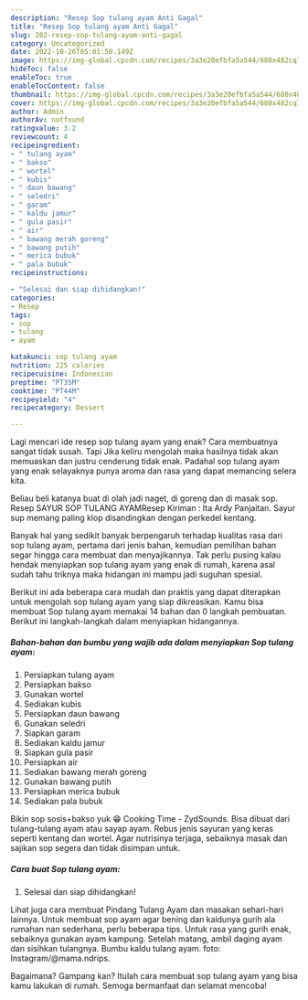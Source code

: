 ```yaml
---
description: "Resep Sop tulang ayam Anti Gagal"
title: "Resep Sop tulang ayam Anti Gagal"
slug: 202-resep-sop-tulang-ayam-anti-gagal
category: Uncategorized
date: 2022-10-26T05:01:50.149Z
image: https://img-global.cpcdn.com/recipes/3a3e20efbfa5a544/680x482cq70/sop-tulang-ayam-foto-resep-utama.jpg
hideToc: false
enableToc: true
enableTocContent: false
thumbnail: https://img-global.cpcdn.com/recipes/3a3e20efbfa5a544/680x482cq70/sop-tulang-ayam-foto-resep-utama.jpg
cover: https://img-global.cpcdn.com/recipes/3a3e20efbfa5a544/680x482cq70/sop-tulang-ayam-foto-resep-utama.jpg
author: Admin
authorAv: notfound
ratingvalue: 3.2
reviewcount: 4
recipeingredient:
- " tulang ayam"
- " bakso"
- " wortel"
- " kubis"
- " daun bawang"
- " seledri"
- " garam"
- " kaldu jamur"
- " gula pasir"
- " air"
- " bawang merah goreng"
- " bawang putih"
- " merica bubuk"
- " pala bubuk"
recipeinstructions:

- "Selesai dan siap dihidangkan!"
categories:
- Resep
tags:
- sop
- tulang
- ayam

katakunci: sop tulang ayam 
nutrition: 225 calories
recipecuisine: Indonesian
preptime: "PT35M"
cooktime: "PT44M"
recipeyield: "4"
recipecategory: Dessert

---
```



Lagi mencari ide resep sop tulang ayam yang enak? Cara membuatnya sangat tidak susah. Tapi Jika keliru mengolah maka hasilnya tidak akan memuaskan dan justru cenderung tidak enak. Padahal sop tulang ayam yang enak selayaknya punya aroma dan rasa yang dapat memancing selera kita.


Beliau beli katanya buat di olah jadi naget, di goreng dan di masak sop. Resep SAYUR SOP TULANG AYAMResep Kiriman : Ita Ardy Panjaitan. Sayur sup memang paling klop disandingkan dengan perkedel kentang.

Banyak hal yang sedikit banyak berpengaruh terhadap kualitas rasa dari sop tulang ayam, pertama dari jenis bahan, kemudian pemilihan bahan segar hingga cara membuat dan menyajikannya. Tak perlu pusing kalau hendak menyiapkan sop tulang ayam yang enak di rumah, karena asal sudah tahu triknya maka hidangan ini mampu jadi suguhan spesial.


Berikut ini ada beberapa cara mudah dan praktis yang dapat diterapkan untuk mengolah sop tulang ayam yang siap dikreasikan. Kamu bisa membuat Sop tulang ayam memakai 14 bahan dan 0 langkah pembuatan. Berikut ini langkah-langkah dalam menyiapkan hidangannya.

<!--inarticleads1-->

##### Bahan-bahan dan bumbu yang wajib ada dalam menyiapkan Sop tulang ayam:

1. Persiapkan  tulang ayam
1. Persiapkan  bakso
1. Gunakan  wortel
1. Sediakan  kubis
1. Persiapkan  daun bawang
1. Gunakan  seledri
1. Siapkan  garam
1. Sediakan  kaldu jamur
1. Siapkan  gula pasir
1. Persiapkan  air
1. Sediakan  bawang merah goreng
1. Gunakan  bawang putih
1. Persiapkan  merica bubuk
1. Sediakan  pala bubuk


Bikin sop sosis+bakso yuk 😁 Cooking Time - ZydSounds. Bisa dibuat dari tulang-tulang ayam atau sayap ayam. Rebus jenis sayuran yang keras seperti kentang dan wortel. Agar nutrisinya terjaga, sebaiknya masak dan sajikan sop segera dan tidak disimpan untuk. 

<!--inarticleads2-->

##### Cara buat Sop tulang ayam:


1. Selesai dan siap dihidangkan!

Lihat juga cara membuat Pindang Tulang Ayam dan masakan sehari-hari lainnya. Untuk membuat sop ayam agar bening dan kaldunya gurih ala rumahan nan sederhana, perlu beberapa tips. Untuk rasa yang gurih enak, sebaiknya gunakan ayam kampung. Setelah matang, ambil daging ayam dan sisihkan tulangnya. Bumbu kaldu tulang ayam. foto: Instagram/@mama.ndrips. 

Bagaimana? Gampang kan? Itulah cara membuat sop tulang ayam yang bisa kamu lakukan di rumah. Semoga bermanfaat dan selamat mencoba!
